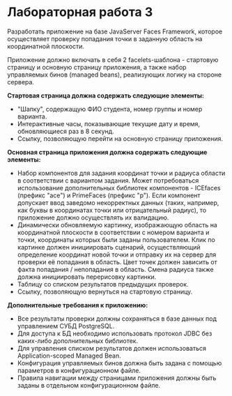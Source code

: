 # Лабораторная работа 3
Разработать приложение на базе JavaServer Faces Framework, которое осуществляет проверку попадания точки в заданную область на координатной плоскости.

Приложение должно включать в себя 2 facelets-шаблона - стартовую страницу и основную страницу приложения, а также набор управляемых бинов (managed beans), реализующих логику на стороне сервера.

**Стартовая страница должна содержать следующие элементы:**
 - "Шапку", содержащую ФИО студента, номер группы и номер варианта.
 - Интерактивные часы, показывающие текущие дату и время, обновляющиеся раз в 8 секунд.
 - Ссылку, позволяющую перейти на основную страницу приложения.

**Основная страница приложения должна содержать следующие элементы:**
 - Набор компонентов для задания координат точки и радиуса области в соответствии с вариантом задания. Может потребоваться использование дополнительных библиотек компонентов - ICEfaces (префикс "ace") и PrimeFaces (префикс "p"). Если компонент допускает ввод заведомо некорректных данных (таких, например, как буквы в координатах точки или отрицательный радиус), то приложение должно осуществлять их валидацию.
 - Динамически обновляемую картинку, изображающую область на координатной плоскости в соответствии с номером варианта и точки, координаты которых были заданы пользователем. Клик по картинке должен инициировать сценарий, осуществляющий определение координат новой точки и отправку их на сервер для проверки её попадания в область. Цвет точек должен зависить от факта попадания / непопадания в область. Смена радиуса также должна инициировать перерисовку картинки.
 - Таблицу со списком результатов предыдущих проверок.
 - Ссылку, позволяющую вернуться на стартовую страницу.
 
**Дополнительные требования к приложению:**
 - Все результаты проверки должны сохраняться в базе данных под управлением СУБД PostgreSQL.
 - Для доступа к БД необходимо использовать протокол JDBC без каких-либо дополнительных библиотек.
 - Для управления списком результатов должен использоваться Application-scoped Managed Bean.
 - Конфигурация управляемых бинов должна быть задана с помощью параметров в конфигурационном файле.
 - Правила навигации между страницами приложения должны быть заданы в отдельном конфигурационном файле.

